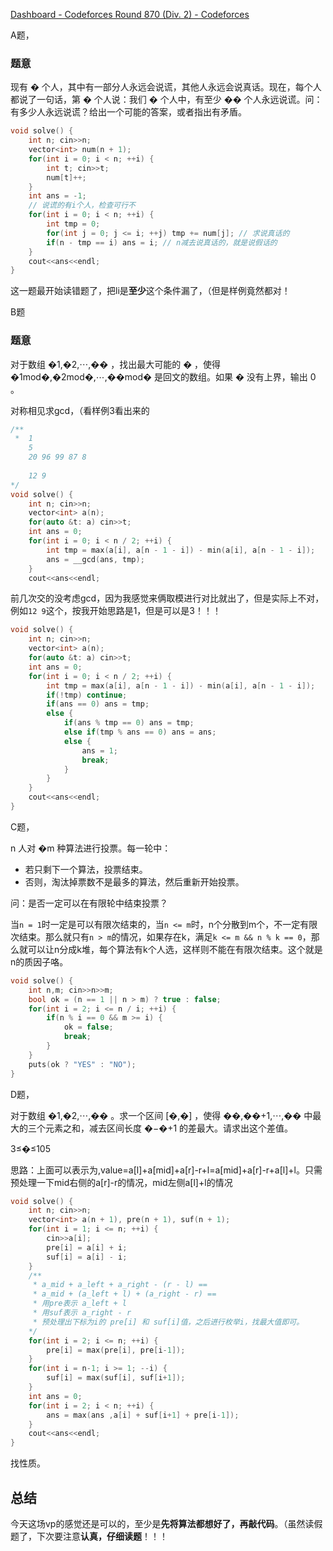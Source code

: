 [Dashboard - Codeforces Round 870 (Div. 2) - Codeforces](https://codeforces.com/contest/1826)

A题，

### 题意

现有 � 个人，其中有一部分人永远会说谎，其他人永远会说真话。现在，每个人都说了一句话，第 � 个人说：我们 � 个人中，有至少 �� 个人永远说谎。问：有多少人永远说谎？给出一个可能的答案，或者指出有矛盾。



```cpp
void solve() {
    int n; cin>>n;
    vector<int> num(n + 1);
    for(int i = 0; i < n; ++i) {
        int t; cin>>t;
        num[t]++;
    }
    int ans = -1;
    // 说谎的有i个人，检查可行不
    for(int i = 0; i < n; ++i) {
        int tmp = 0;
        for(int j = 0; j <= i; ++j) tmp += num[j]; // 求说真话的
        if(n - tmp == i) ans = i; // n减去说真话的，就是说假话的
    }
    cout<<ans<<endl;
}
```

这一题最开始读错题了，把li是**至少**这个条件漏了，（但是样例竟然都对！

B题

### 题意

对于数组 �1,�2,⋯,�� ，找出最大可能的 � ，使得 �1mod�,�2mod�,⋯,��mod� 是回文的数组。如果 � 没有上界，输出 0 。

对称相见求gcd，（看样例3看出来的

```cpp
/**
 *  1
    5
    20 96 99 87 8
 
    12 9 
*/
void solve() {
    int n; cin>>n;
    vector<int> a(n);
    for(auto &t: a) cin>>t;
    int ans = 0;
    for(int i = 0; i < n / 2; ++i) {
        int tmp = max(a[i], a[n - 1 - i]) - min(a[i], a[n - 1 - i]);
        ans = __gcd(ans, tmp);
    }
    cout<<ans<<endl;

```

前几次交的没考虑gcd，因为我感觉来俩取模进行对比就出了，但是实际上不对，例如`12 9`这个，按我开始思路是1，但是可以是3！！！

```cpp
void solve() {
    int n; cin>>n;
    vector<int> a(n);
    for(auto &t: a) cin>>t;
    int ans = 0;
    for(int i = 0; i < n / 2; ++i) {
        int tmp = max(a[i], a[n - 1 - i]) - min(a[i], a[n - 1 - i]);
        if(!tmp) continue;
        if(ans == 0) ans = tmp;
        else {
            if(ans % tmp == 0) ans = tmp;
            else if(tmp % ans == 0) ans = ans;
            else {
                ans = 1;
                break;
            }
        }
    }
    cout<<ans<<endl;
}
```

C题，

n 人对 �m 种算法进行投票。每一轮中：

- 若只剩下一个算法，投票结束。
- 否则，淘汰掉票数不是最多的算法，然后重新开始投票。

问：是否一定可以在有限轮中结束投票？

当`n = 1`时一定是可以有限次结束的，当`n <= m`时，n个分散到m个，不一定有限次结束。那么就只有`n > m`的情况，如果存在k，满足`k <= m && n % k == 0`，那么就可以让n分成k堆，每个算法有k个人选，这样则不能在有限次结束。这个就是n的质因子咯。

```cpp
void solve() {
    int n,m; cin>>n>>m;
    bool ok = (n == 1 || n > m) ? true : false;
    for(int i = 2; i <= n / i; ++i) {
        if(n % i == 0 && m >= i) {
            ok = false;
            break;
        }
    }
    puts(ok ? "YES" : "NO");
}
```

D题，

对于数组 �1,�2,⋯,�� 。求一个区间 [�,�] ，使得 ��,��+1,⋯,�� 中最大的三个元素之和，减去区间长度 �−�+1 的差最大。请求出这个差值。

3≤�≤105

思路：上面可以表示为,value=a[l]+a[mid]+a[r]-r+l=a[mid]+a[r]-r+a[l]+l。只需预处理一下mid右侧的a[r]-r的情况，mid左侧a[l]+l的情况

```cpp
void solve() {
    int n; cin>>n;
    vector<int> a(n + 1), pre(n + 1), suf(n + 1);
    for(int i = 1; i <= n; ++i) {
        cin>>a[i];
        pre[i] = a[i] + i;
        suf[i] = a[i] - i;
    }
    /**
     * a_mid + a_left + a_right - (r - l) ==
     * a_mid + (a_left + l) + (a_right - r) ==
     * 用pre表示 a_left + l
     * 用suf表示 a_right - r
     * 预处理出下标为i的 pre[i] 和 suf[i]值，之后进行枚举i，找最大值即可。
    */
    for(int i = 2; i <= n; ++i) {
        pre[i] = max(pre[i], pre[i-1]);
    }
    for(int i = n-1; i >= 1; --i) {
        suf[i] = max(suf[i], suf[i+1]);
    }
    int ans = 0;
    for(int i = 2; i < n; ++i) {
        ans = max(ans ,a[i] + suf[i+1] + pre[i-1]);
    }
    cout<<ans<<endl;
}
```

找性质。

## 总结

今天这场vp的感觉还是可以的，至少是**先将算法都想好了，再敲代码**。（虽然读假题了，下次要注意**认真，仔细读题**！！！